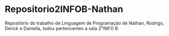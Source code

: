 # Repositorio2INFOB-Nathan
Repositório do trabalho de Linguagem de Programação de Nathan, Rodrigo, Dérick e Daniella, todos pertencentes a sala 2°INFO B

